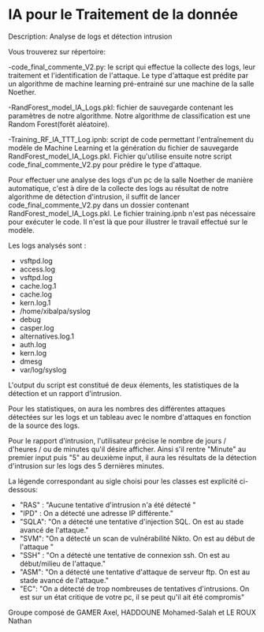 # IA pour le Traitement de la donnée
Description: Analyse de logs et détection intrusion

Vous trouverez sur répertoire: 
 
 -code_final_commente_V2.py: le script qui effectue la collecte des logs, leur traitement et l'identification de l'attaque. Le type d'attaque est prédite par un algorithme de machine learning pré-entrainé sur une machine de la salle Noether.

  -RandForest_model_IA_Logs.pkl: fichier de sauvegarde contenant les paramètres de notre algorithme. Notre algorithme de classification est une Random Forest(forêt aléatoire). 

  -Training_RF_IA_TTT_Log.ipnb: script de code permettant l'entraînement du modèle de Machine Learning et la génération du fichier de sauvegarde RandForest_model_IA_Logs.pkl. Fichier qu'utilise ensuite notre script code_final_commente_V2.py pour prédire le type d'attaque.


Pour effectuer une analyse des logs d'un pc de la salle Noether de manière automatique, c'est à dire de la collecte des logs au résultat de notre algorithme de détection d'intrusion, il suffit de lancer code_final_commente_V2.py dans un dossier contenant RandForest_model_IA_Logs.pkl.
Le fichier training.ipnb n'est pas nécessaire pour exécuter le code. Il n'est là que pour illustrer le travail effectué sur le modèle.

Les logs analysés sont :
- vsftpd.log 
- access.log 
- vsftpd.log
- cache.log.1 
- cache.log 
- kern.log.1 
- /home/xibalpa/syslog 
- debug 
- casper.log 
- alternatives.log.1 
- auth.log 
- kern.log 
- dmesg 
- var/log/syslog 

L'output du script est constitué de deux élements, les statistiques de la détection et un rapport d'intrusion.

Pour les statistiques, on aura les nombres des différentes attaques détectées sur les logs et un tableau avec le nombre d'attaques en fonction de la source des logs.

Pour le rapport d'intrusion, l'utilisateur précise le nombre de jours / d'heures / ou de minutes qu'il désire afficher. Ainsi s'il rentre "Minute" au premier input puis "5" au deuxième input, il aura les résultats de la détection d'intrusion sur les logs des 5 dernières minutes.

La légende correspondant au sigle choisi pour les classes est explicité ci-dessous:
  - "RAS" :  "Aucune tentative d'intrusion n'a été détecté "
  - "IPD"   : On a détecté une adresse IP différente."
  - "SQLA":  "On a détecté une tentative d'injection SQL. On est au stade avancé de l'attaque."
  - "SVM":  "On a détecté un scan de vulnérabilité Nikto. On est au début de l'attaque "
  - "SSH" : "On a détecté une tentative de connexion ssh. On est au début/milieu de l'attaque."
  - "ASM": "On a détecté une tentative d'attaque de serveur ftp. On est au stade avancé de l'attaque."
  - "EC": "On a détecté de trop nombreuses de tentatives d'intrusions. On est sur un état critique de votre pc, il se peut qu'il ait été compromis"
      
Groupe composé de GAMER Axel, HADDOUNE Mohamed-Salah et LE ROUX Nathan
